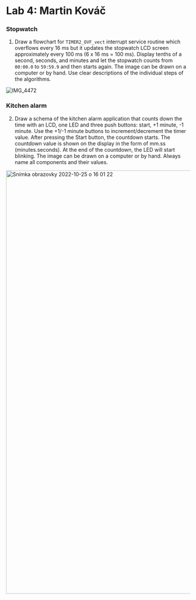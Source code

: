 # Lab 4: Martin Kováč

### Stopwatch

1. Draw a flowchart for `TIMER2_OVF_vect` interrupt service routine which overflows every 16&nbsp;ms but it updates the stopwatch LCD screen approximately every 100&nbsp;ms (6 x 16&nbsp;ms = 100&nbsp;ms). Display tenths of a second, seconds, and minutes and let the stopwatch counts from `00:00.0` to `59:59.9` and then starts again. The image can be drawn on a computer or by hand. Use clear descriptions of the individual steps of the algorithms.

  ![IMG_4472](https://user-images.githubusercontent.com/99388246/197794515-c5a91008-5606-4b6d-b694-2ea36ad27eb0.JPG)

### Kitchen alarm

2. Draw a schema of the kitchen alarm application that counts down the time with an LCD, one LED and three push buttons: start, +1 minute, -1 minute. Use the +1/-1 minute buttons to increment/decrement the timer value. After pressing the Start button, the countdown starts. The countdown value is shown on the display in the form of mm.ss (minutes.seconds). At the end of the countdown, the LED will start blinking. The image can be drawn on a computer or by hand. Always name all components and their values.

<img width="1156" alt="Snímka obrazovky 2022-10-25 o 16 01 22" src="https://user-images.githubusercontent.com/99388246/197794565-5f5d2197-ab48-423f-bc66-f37811c1e496.png">
